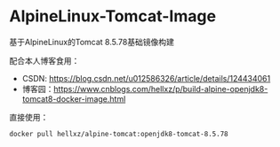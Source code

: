 # AlpineLinux-Tomcat-Image
基于AlpineLinux的Tomcat 8.5.78基础镜像构建

配合本人博客食用：
- CSDN: https://blog.csdn.net/u012586326/article/details/124434061
- 博客园：https://www.cnblogs.com/hellxz/p/build-alpine-openjdk8-tomcat8-docker-image.html

直接使用：
```bash
docker pull hellxz/alpine-tomcat:openjdk8-tomcat-8.5.78
```
